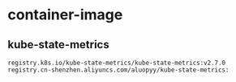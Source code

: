 # container-image
## kube-state-metrics
```
registry.k8s.io/kube-state-metrics/kube-state-metrics:v2.7.0
registry.cn-shenzhen.aliyuncs.com/aluopyy/kube-state-metrics:
```
